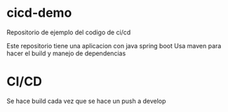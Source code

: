# cicd-demo

Repositorio de ejemplo del codigo de ci/cd

Este repositorio tiene una aplicacion con java spring boot
Usa maven para hacer el build y manejo de dependencias


# CI/CD

Se hace build cada vez que se hace un push a develop